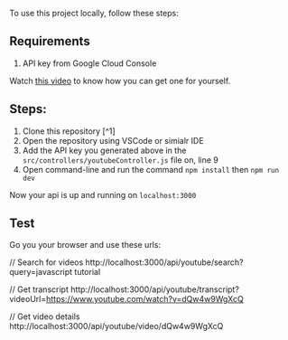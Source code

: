 To use this project locally, follow these steps:

## Requirements

1. API key from Google Cloud Console

Watch [this video](https://www.youtube.com/watch?v=uz7dY8qTFJw&t=22s) to know how you can get one for yourself.

## Steps:

1. Clone this repository [^1]
2. Open the repository using VSCode or simialr IDE
3. Add the API key you generated above in the `src/controllers/youtubeController.js` file on, line 9
4. Open command-line and run the command `npm install` then `npm run dev`

Now your api is up and running on `localhost:3000`

## Test

Go you your browser and use these urls:

// Search for videos
http://localhost:3000/api/youtube/search?query=javascript tutorial

// Get transcript
http://localhost:3000/api/youtube/transcript?videoUrl=https://www.youtube.com/watch?v=dQw4w9WgXcQ

// Get video details
http://localhost:3000/api/youtube/video/dQw4w9WgXcQ
